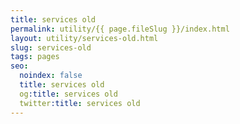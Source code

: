 ```yaml
---
title: services old
permalink: utility/{{ page.fileSlug }}/index.html
layout: utility/services-old.html
slug: services-old
tags: pages
seo:
  noindex: false
  title: services old
  og:title: services old
  twitter:title: services old
---
```



